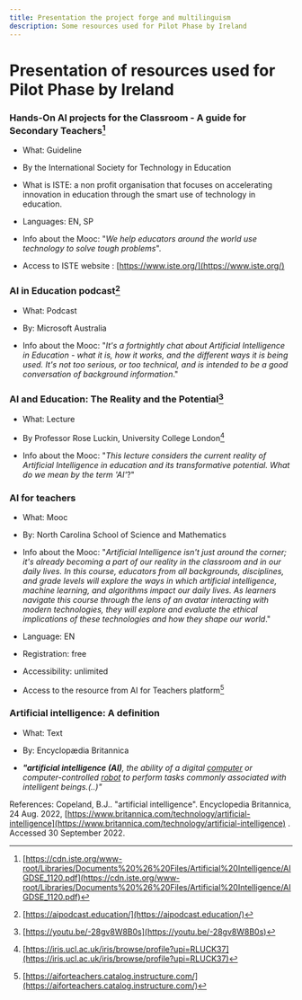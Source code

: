```yaml
---
title: Presentation the project forge and multilinguism
description: Some resources used for Pilot Phase by Ireland
---
```

# Presentation of resources used for Pilot Phase by Ireland

### Hands-On AI projects for the Classroom - A guide for Secondary Teachers[^1]

- What: Guideline

- By the International Society for Technology in Education

-   What is ISTE: a non profit organisation that focuses on accelerating innovation in education through the smart use of technology in education.

-   Languages: EN, SP

-   Info about the Mooc: "*We help educators around the world use technology to solve tough problems*".

-   Access to ISTE website : [https://www.iste.org/](https://www.iste.org/)

### AI in Education podcast[^2]

- What: Podcast

- By: Microsoft Australia

- Info about the Mooc: "*It's a fortnightly chat about Artificial Intelligence in Education - what it is, how it works, and the different ways it is being used. It's not too serious, or too technical, and is intended to be a good conversation of background information*."

### AI and Education: The Reality and the Potential[^3]

- What: Lecture

- By Professor Rose Luckin, University College London[^4]

- Info about the Mooc: "*This lecture considers the current reality of Artificial Intelligence in education and its transformative potential. What do we mean by the term 'AI'*?"

### AI for teachers

- What: Mooc

- By: North Carolina School of Science and Mathematics

- Info about the Mooc: "*Artificial Intelligence isn't just around the corner; it's already becoming a part of our reality in the classroom and in our daily lives. In this course, educators from all backgrounds, disciplines, and grade levels will explore the ways in which artificial intelligence, machine learning, and algorithms impact our daily lives. As learners navigate this course through the lens of an avatar interacting with modern technologies, they will explore and evaluate the ethical implications of these technologies and how they shape our world*."

- Language: EN

- Registration: free

- Accessibility: unlimited

- Access to the resource from AI for Teachers platform[^5]

### Artificial intelligence: A definition

- What: Text

- By: Encyclopædia Britannica

- ***"*artificial intelligence (AI)***, the ability of a digital [computer](https://www.britannica.com/technology/computer) or computer-controlled [robot](https://www.britannica.com/technology/robot-technology) to perform tasks commonly associated with intelligent beings.(..)"*

References: Copeland, B.J.. \"artificial intelligence". Encyclopedia Britannica, 24 Aug. 2022, [https://www.britannica.com/technology/artificial-intelligence](https://www.britannica.com/technology/artificial-intelligence) . Accessed 30 September 2022.

[^1]: [https://cdn.iste.org/www-root/Libraries/Documents%20%26%20Files/Artificial%20Intelligence/AIGDSE_1120.pdf](https://cdn.iste.org/www-root/Libraries/Documents%20%26%20Files/Artificial%20Intelligence/AIGDSE_1120.pdf)

[^2]: [https://aipodcast.education/](https://aipodcast.education/)

[^3]: [https://youtu.be/-28gv8W8B0s](https://youtu.be/-28gv8W8B0s)

[^4]: [https://iris.ucl.ac.uk/iris/browse/profile?upi=RLUCK37](https://iris.ucl.ac.uk/iris/browse/profile?upi=RLUCK37)

[^5]: [https://aiforteachers.catalog.instructure.com/](https://aiforteachers.catalog.instructure.com/)
